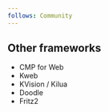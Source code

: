 ```yaml
---
follows: Community
---
```


## Other frameworks

* CMP for Web
* Kweb
* KVision / Kilua
* Doodle
* Fritz2
